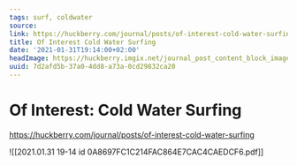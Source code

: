 ```yaml
---
tags: surf, coldwater
source:
link: https://huckberry.com/journal/posts/of-interest-cold-water-surfing
title: Of Interest Cold Water Surfing
date: '2021-01-31T19:14:00+02:00'
headImage: https://huckberry.imgix.net/journal_post_content_block_images/000/002/505/images/original/surf_hero
uuid: 7d2afd5b-37a0-4dd8-a73a-0cd29832ca20
---
```


# Of Interest: Cold Water Surfing
https://huckberry.com/journal/posts/of-interest-cold-water-surfing

![[2021.01.31 19-14 id 0A8697FC1C214FAC864E7CAC4CAEDCF6.pdf]]
